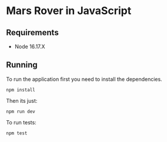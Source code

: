 # Mars Rover in JavaScript

## Requirements

- Node 16.17.X

## Running

To run the application first you need to install the dependencies.

`npm install`

Then its just:

`npm run dev`

To run tests:

`npm test`
